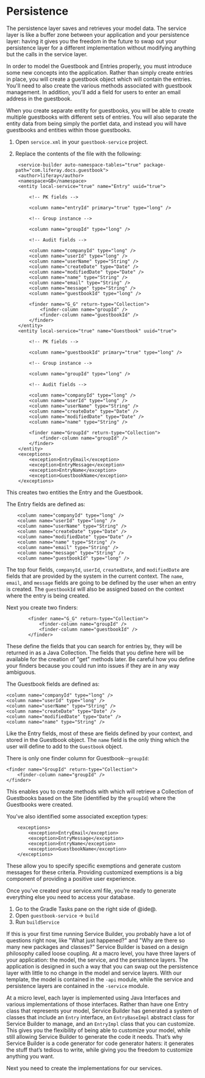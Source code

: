 # Persistence

The persistence layer saves and retrieves your model data. The service layer is
like a buffer zone between your application and your persistence layer: having
it gives you the freedom in the future to swap out your persistence layer for a
different implementation without modifying anything but the calls in the service
layer.

In order to model the Guestbook and Entries properly, you must introduce some
new concepts into the application. Rather than simply create entries in place,
you will create a guestbook object which will contain the entries. You'll need
to also create the various methods associated with guestbook management. In
addition, you'll add a field for users to enter an email address in the
guestbook.

When you create separate entity for guestbooks, you will be able to create
multiple guestbooks with different sets of entries. You will also separate the 
entity data from being simply the portlet data, and instead you will have
guestbooks and entities within those guestbooks.

1. Open `service.xml` in your `guestbook-service` project.
2. Replace the contents of the file with the following:

	<?xml version="1.0"?>
	<!DOCTYPE service-builder PUBLIC "-//Liferay//DTD Service Builder 7.0.0//EN" "http://www.liferay.com/dtd/liferay-service-builder_7_0_0.dtd">

	    <service-builder auto-namespace-tables="true" package-path="com.liferay.docs.guestbook">
		<author>liferay</author>
		<namespace>GB</namespace>
		<entity local-service="true" name="Entry" uuid="true">

			<!-- PK fields -->

			<column name="entryId" primary="true" type="long" />

			<!-- Group instance -->

			<column name="groupId" type="long" />

			<!-- Audit fields -->

			<column name="companyId" type="long" />
			<column name="userId" type="long" />
			<column name="userName" type="String" />
			<column name="createDate" type="Date" />
			<column name="modifiedDate" type="Date" />
			<column name="name" type="String" />
			<column name="email" type="String" />
			<column name="message" type="String" />
			<column name="guestbookId" type="long" />

			<finder name="G_G" return-type="Collection">
				<finder-column name="groupId" />
				<finder-column name="guestbookId" />
			</finder>
		</entity>
		<entity local-service="true" name="Guestbook" uuid="true">

			<!-- PK fields -->

			<column name="guestbookId" primary="true" type="long" />

			<!-- Group instance -->

			<column name="groupId" type="long" />

			<!-- Audit fields -->

			<column name="companyId" type="long" />
			<column name="userId" type="long" />
			<column name="userName" type="String" />
			<column name="createDate" type="Date" />
			<column name="modifiedDate" type="Date" />
			<column name="name" type="String" />

			<finder name="GroupId" return-type="Collection">
				<finder-column name="groupId" />
			</finder>
		</entity>
		<exceptions>
			<exception>EntryEmail</exception>
			<exception>EntryMessage</exception>
			<exception>EntryName</exception>
			<exception>GuestbookName</exception>
		</exceptions>
	</service-builder>
	
This creates two entities the Entry and the Guestbook.

The Entry fields are defined as:

		<column name="companyId" type="long" />
		<column name="userId" type="long" />
		<column name="userName" type="String" />
		<column name="createDate" type="Date" />
		<column name="modifiedDate" type="Date" />
		<column name="name" type="String" />
		<column name="email" type="String" />
		<column name="message" type="String" />
		<column name="guestbookId" type="long" />
		
The top four fields, `companyId`, `userId`, `createdDate`, and `modifiedDate` 
are fields that are provided by the system in the current context. The `name`, 
`email`, and `message` fields are  going to be defined by the user when an 
entry is created. The `guestbookId` will also be assigned based on the context
where the entry is being created.

Next you create two finders:

			<finder name="G_G" return-type="Collection">
				<finder-column name="groupId" />
				<finder-column name="guestbookId" />
			</finder>

These define the fields that you can search for entries by, they will be 
returned in as a Java Collection. The fields that you define here will be 
available for the creation of "get" methods later. Be careful how you define
your finders because you could run into issues if they are in any way ambiguous.

The Guestbook fields are defined as:

	<column name="companyId" type="long" />
	<column name="userId" type="long" />
	<column name="userName" type="String" />
	<column name="createDate" type="Date" />
	<column name="modifiedDate" type="Date" />
	<column name="name" type="String" />

Like the Entry fields, most of these are fields defined by your context, and
stored in the Guestbook object. The `name` field is the only thing which the
user will define to add to the `Guestbook` object.

There is only one finder column for Guestbook--`groupId`: 

	<finder name="GroupId" return-type="Collection">
		<finder-column name="groupId" />
	</finder>

This enables you to create methods with which will retrieve a Collection of
Guestbooks based on the Site (identified by the `groupId`) where the Guestbooks
were created.

You've also identified some associated exception types:

		<exceptions>
			<exception>EntryEmail</exception>
			<exception>EntryMessage</exception>
			<exception>EntryName</exception>
			<exception>GuestbookName</exception>
		</exceptions>

These allow you to specify specific exemptions and generate custom messages for
these criteria. Providing customized exemptions is a big component of providing 
a positive user experience.

Once you’ve created your service.xml file, you’re ready to generate everything else you need to access your database.

1. Go to the Gradle Tasks pane on the right side of @ide@.
2. Open `guestbook-service` &rarr; `build`
3. Run `buildService`

If this is your first time running Service Builder, you probably have a lot of questions right now, like "What just happened?" and "Why are there so many new packages and classes?" Service Builder is based on a design philosophy called loose coupling. At a macro level, you have three layers of your application: the model, the service, and the persistence layers. The application is designed in such a way that you can swap out the persistence layer with little to no change in the model and service layers. With our template, the model is contained in the `-api` module, while the service and persistence layers are contained in the `-service` module.

At a micro level, each layer is implemented using Java Interfaces and various implementations of those interfaces. Rather than have one Entry class that represents your model, Service Builder has generated a system of classes that include an `Entry` interface, an `EntryBaseImpl` abstract class for Service Builder to manage, and an `EntryImpl` class that you can customize. This gives you the flexibility of being able to customize your model, while still allowing Service Builder to generate the code it needs. That’s why Service Builder is a code generator for code generator haters: it generates the stuff that’s tedious to write, while giving you the freedom to customize anything you want.

Next you need to create the implementations for our services.
